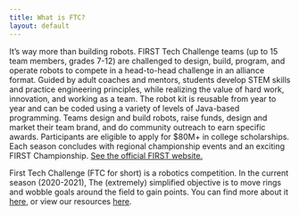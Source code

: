 ```yaml
---
title: What is FTC?
layout: default
---
```


It’s way more than building robots. FIRST Tech Challenge teams (up to 15 team members, grades 7-12) are challenged to design, build, program, and operate robots to compete in a head-to-head challenge in an alliance format. Guided by adult coaches and mentors, students develop STEM skills and practice engineering principles, while realizing the value of hard work, innovation, and working as a team. The robot kit is reusable from year to year and can be coded using a variety of levels of Java-based programming. Teams design and build robots, raise funds, design and market their team brand, and do community outreach to earn specific awards. Participants are eligible to apply for $80M+ in college scholarships. Each season concludes with regional championship events and an exciting FIRST Championship. [See the official FIRST website.](https://www.firstinspires.org/robotics/ftc/what-is-first-tech-challenge)

<!-- Dear future people, if you read this and the season years are wrong, update them please! -->
First Tech Challenge (FTC for short) is a robotics competition. In the current season (2020-2021), The (extremely) simplified objective is to move rings and wobble goals around the field to gain points. You can find more about it [here](https://www.firstinspires.org/robotics/ftc/), or view our resources [here](/resources.html).
